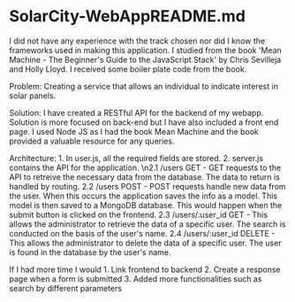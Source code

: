 # SolarCity-WebAppREADME.md

I did not have any experience with the track chosen nor did I know the frameworks used in making this application. I studied from the book 'Mean Machine - The Beginner's Guide to the JavaScript Stack' by Chris Sevilleja and Holly Lloyd. I received some boiler plate code from the book.

Problem:
Creating a service that allows an individual to indicate interest in solar panels. 

Solution:
I have created a RESTful API for the backend of my webapp. Solution is more focused on back-end but I have also included a front end page. I used Node JS as I had the book Mean Machine and the book provided a valuable resource for any queries. 



Architecture:
    1. In user.js, all the required fields are stored.
    2. server.js contains the API for the application.
           \n2.1 /users GET - GET requests to the API to retreive the necessary data from the database. The data to return is handled by routing.
        2.2 /users POST - POST requests handle new data from the user. When this occurs the application saves the info as a model. This model is then saved to a MongoDB database. This would happen when the submit button is clicked on the frontend. 
        2.3 /users/:user_id GET - This allows the administrator to retrieve the data of a specific user. The search is conducted on the basis of the user's name.
        2.4 /users/:user_id DELETE - This allows the administrator to delete the data of a specific user. The user is found in the database by the user's name.

If I had more time I would
    1. Link frontend to backend
    2. Create a response page when a form is submitted
    3. Added more functionalities such as search by different parameters
